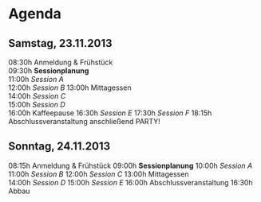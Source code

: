 # Agenda

## Samstag, 23.11.2013

08:30h Anmeldung & Frühstück  
09:30h **Sessionplanung**  
11:00h *Session A*  
12:00h *Session B*
13:00h Mittagessen  
14:00h *Session C*  
15:00h *Session D*  
16:00h Kaffeepause
16:30h *Session E*
17:30h *Session F*
18:15h Abschlussveranstaltung
anschließend PARTY!

## Sonntag, 24.11.2013

08:15h Anmeldung & Frühstück
09:00h **Sessionplanung**
10:00h *Session A*
11:00h *Session B*
12:00h *Session C*
13:00h Mittagessen  
14:00h *Session D*
15:00h *Session E*
16:00h Abschlussveranstaltung
16:30h Abbau
